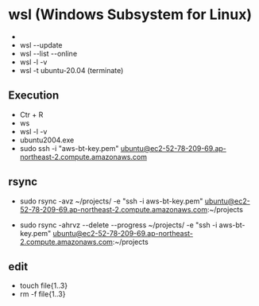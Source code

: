 # wsl (Windows Subsystem for Linux)

- 
- wsl --update
- wsl --list --online
- wsl -l -v
- wsl -t ubuntu-20.04 (terminate)

## Execution

- Ctr + R
- ws
- wsl -l -v
- ubuntu2004.exe
- sudo ssh -i "aws-bt-key.pem" ubuntu@ec2-52-78-209-69.ap-northeast-2.compute.amazonaws.com

## rsync

- sudo rsync -avz ~/projects/ -e "ssh -i aws-bt-key.pem" ubuntu@ec2-52-78-209-69.ap-northeast-2.compute.amazonaws.com:~/projects

- sudo rsync -ahrvz --delete --progress ~/projects/ -e "ssh -i aws-bt-key.pem" ubuntu@ec2-52-78-209-69.ap-northeast-2.compute.amazonaws.com:~/projects

## edit

- touch file{1..3}
- rm -f file{1..3}
